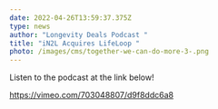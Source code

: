 ```yaml
---
date: 2022-04-26T13:59:37.375Z
type: news
author: "Longevity Deals Podcast "
title: "iN2L Acquires LifeLoop "
photo: /images/cms/together-we-can-do-more-3-.png
---
```

Listen to the podcast at the link below! 

https://vimeo.com/703048807/d9f8ddc6a8
